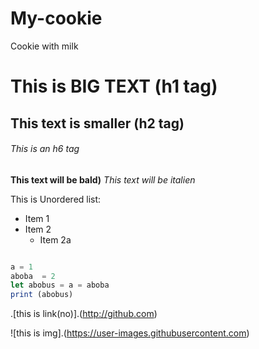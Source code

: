 # My-cookie
Cookie with milk

# This is BIG TEXT (h1 tag)
## This text is smaller (h2 tag)
###### This is an h6 tag

**This text will be bald)**
*This text will be italien*

This is Unordered list:
* Item 1
* Item 2
  * Item 2a
 
```javascript

a = 1
aboba  = 2
let abobus = a = aboba
print (abobus)
```

.[this is link(no)].(http://github.com)

![this is img].(https://user-images.githubusercontent.com)
